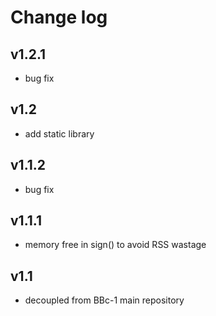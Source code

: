 Change log
====

## v1.2.1
* bug fix

## v1.2
* add static library

## v1.1.2
* bug fix

## v1.1.1
* memory free in sign() to avoid RSS wastage

## v1.1
* decoupled from BBc-1 main repository
